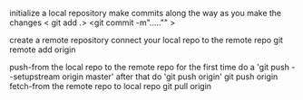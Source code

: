 initialize a local repository 
<git init>
make commits along the way as you make the changes
< git add .>
<git commit -m"....."" >

create a remote repository
connect your local repo to the remote repo
    git remote add origin <the link of your online repo>

push-from the local repo to the remote repo
for the first time do a 'git push --setupstream origin master'
after that do 'git push origin'
    git push origin
fetch-from the remote repo to local repo
    git pull origin
